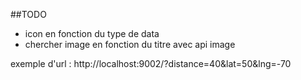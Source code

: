 ##TODO
* icon en fonction du type de data
* chercher image en fonction du titre avec api image


exemple d'url : http://localhost:9002/?distance=40&lat=50&lng=-70

